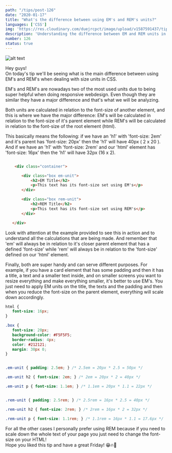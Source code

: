 ```yaml
---
path: "/tips/post-126"
date: "2020-01-17"
title: "What's the difference between using EM's and REM's units?"
languages: ['CSS']
img: 'https://res.cloudinary.com/duejrcpct/image/upload/v1587591437/tips/126-1_qtuobf.png'
description: 'Understanding the difference between EM and REM units in CSS'
number: 126
status: true
---
```


![alt text](https://res.cloudinary.com/duejrcpct/image/upload/v1587591436/tips/126-2_q4zl9n.png "EM's and REM's")

Hey guys!  
On today's tip we'll be seeing what is the main difference between using EM's and REM's when dealing with size units in CSS.

EM's and REM's are nowadays two of the most used units due to being super helpful when doing responsive webdesign. Even though they are similar they have a major difference and that's what we will be analyzing.

Both units are calculated in relation to the font-size of another element, and this is where we have the major difference: EM's will be calculated in relation to the font-size of it's parent element while REM's will be calculated in relation to the font-size of the root element (html).

This basically means the following: if we have an 'h1' with 'font-size: 2em' and it's parent has 'font-size: 20px' then the 'h1' will have 40px ( 2 x 20 ).
And if we have an 'h1' with 'font-size: 2rem' and our 'html' element has 'font-size: 16px' then the 'h1' will have 32px (16 x 2).

 ```html
 
     <div class="container">

        <div class="box em-unit">
            <h2>EM Title</h2>
            <p>This text has its font-size set using EM's</p>
        </div>

        <div class="box rem-unit">
            <h2>REM Title</h2>
            <p>This text has its font-size set using REM's</p>
        </div>

    </div>

 ```

Look with attention at the example provided to see this in action and to understand all the calculations that are being made. And remember that 'em' will always be in relation to it's closer parent element that has a defined 'font-size' while 'rem' will always be in relation to the 'font-size' defined on our 'html' element.

Finally, both are super handy and can serve different purposes. For example, if you have a card element that has some padding and then it has a title, a text and a smaller text inside, and on smaller screens you want to resize everything and make everything smaller, it's better to use EM's. You just need to apply EM units on the title, the texts and the padding and then when you reduce the font-size on the parent element, everything will scale down accordingly.

 ```css
html {
    font-size: 16px;
}

.box {
    font-size: 20px;
    background-color: #F5F5F5;
    border-radius: 4px;
    color: #212121;
    margin: 30px 0;
}


.em-unit { padding: 2.5em; } /* 2.5em = 20px * 2.5 = 50px */

.em-unit h2 { font-size: 2em; } /* 2em = 20px * 2 = 40px */

.em-unit p { font-size: 1.1em; } /* 1.1em = 20px * 1.1 = 22px */


.rem-unit { padding: 2.5rem; } /* 2.5rem = 16px * 2.5 = 40px */

.rem-unit h2 { font-size: 2rem; } /* 2rem = 16px * 2 = 32px */

.rem-unit p { font-size: 1.1rem; } /* 1.1rem = 16px * 1.1 = 17.6px */
 ```

For all the other cases I personally prefer using REM because if you need to scale down the whole text of your page you just need to change the font-size on your HTML!  
Hope you liked this tip and have a great Friday! 😁🔥🤘